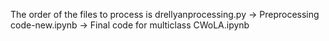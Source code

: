 The order of the files to process is drellyanprocessing.py -> Preprocessing code-new.ipynb -> Final code for multiclass CWoLA.ipynb
